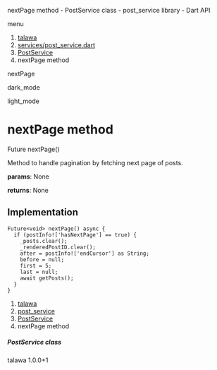 




nextPage method - PostService class - post\_service library - Dart API







menu

1. [talawa](../../index.html)
2. [services/post\_service.dart](../../services_post_service/services_post_service-library.html)
3. [PostService](../../services_post_service/PostService-class.html)
4. nextPage method

nextPage


dark\_mode

light\_mode




# nextPage method


Future<void>
nextPage()

Method to handle pagination by fetching next page of posts.

**params**:
None

**returns**:
None


## Implementation

```
Future<void> nextPage() async {
  if (postInfo!['hasNextPage'] == true) {
    _posts.clear();
    _renderedPostID.clear();
    after = postInfo!['endCursor'] as String;
    before = null;
    first = 5;
    last = null;
    await getPosts();
  }
}
```

 


1. [talawa](../../index.html)
2. [post\_service](../../services_post_service/services_post_service-library.html)
3. [PostService](../../services_post_service/PostService-class.html)
4. nextPage method

##### PostService class





talawa
1.0.0+1






